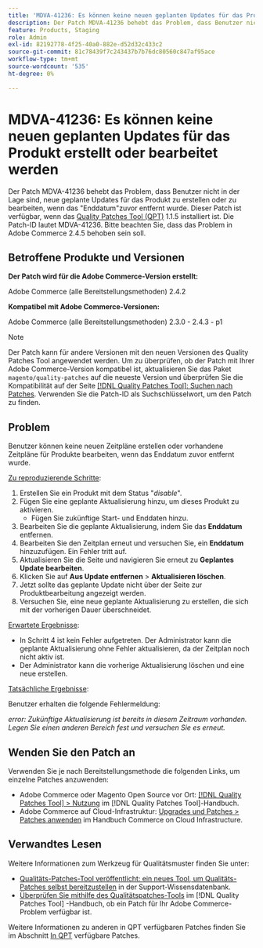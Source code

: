 ```yaml
---
title: 'MDVA-41236: Es können keine neuen geplanten Updates für das Produkt erstellt oder bearbeitet werden'
description: Der Patch MDVA-41236 behebt das Problem, dass Benutzer nicht in der Lage sind, neue geplante Updates für das Produkt zu erstellen oder zu bearbeiten, wenn das "Enddatum"zuvor entfernt wurde. Dieser Patch ist verfügbar, wenn das [Quality Patches Tool (QPT)](https://experienceleague.adobe.com/en/docs/commerce-knowledge-base/kb/announcements/commerce-announcements/magento-quality-patches-released-new-tool-to-self-serve-quality-patches) 1.1.5 installiert ist. Die Patch-ID lautet MDVA-41236. Bitte beachten Sie, dass das Problem in Adobe Commerce 2.4.5 behoben sein soll.
feature: Products, Staging
role: Admin
exl-id: 82192778-4f25-40a0-882e-d52d32c433c2
source-git-commit: 81c78439f7c243437b7b76dc80560c847af95ace
workflow-type: tm+mt
source-wordcount: '535'
ht-degree: 0%

---
```


# MDVA-41236: Es können keine neuen geplanten Updates für das Produkt erstellt oder bearbeitet werden

Der Patch MDVA-41236 behebt das Problem, dass Benutzer nicht in der Lage sind, neue geplante Updates für das Produkt zu erstellen oder zu bearbeiten, wenn das &quot;Enddatum&quot;zuvor entfernt wurde. Dieser Patch ist verfügbar, wenn das [Quality Patches Tool (QPT)](https://experienceleague.adobe.com/en/docs/commerce-knowledge-base/kb/announcements/commerce-announcements/magento-quality-patches-released-new-tool-to-self-serve-quality-patches) 1.1.5 installiert ist. Die Patch-ID lautet MDVA-41236. Bitte beachten Sie, dass das Problem in Adobe Commerce 2.4.5 behoben sein soll.

## Betroffene Produkte und Versionen

**Der Patch wird für die Adobe Commerce-Version erstellt:**

Adobe Commerce (alle Bereitstellungsmethoden) 2.4.2

**Kompatibel mit Adobe Commerce-Versionen:**

Adobe Commerce (alle Bereitstellungsmethoden) 2.3.0 - 2.4.3 - p1

>[!NOTE]
>
>Der Patch kann für andere Versionen mit den neuen Versionen des Quality Patches Tool angewendet werden. Um zu überprüfen, ob der Patch mit Ihrer Adobe Commerce-Version kompatibel ist, aktualisieren Sie das Paket `magento/quality-patches` auf die neueste Version und überprüfen Sie die Kompatibilität auf der Seite [[!DNL Quality Patches Tool]: Suchen nach Patches](https://experienceleague.adobe.com/en/docs/commerce-knowledge-base/kb/announcements/commerce-announcements/magento-quality-patches-released-new-tool-to-self-serve-quality-patches). Verwenden Sie die Patch-ID als Suchschlüsselwort, um den Patch zu finden.

## Problem

Benutzer können keine neuen Zeitpläne erstellen oder vorhandene Zeitpläne für Produkte bearbeiten, wenn das Enddatum zuvor entfernt wurde.

<u>Zu reproduzierende Schritte</u>:

1. Erstellen Sie ein Produkt mit dem Status &quot;*disable*&quot;.
1. Fügen Sie eine geplante Aktualisierung hinzu, um dieses Produkt zu aktivieren.
   * Fügen Sie zukünftige Start- und Enddaten hinzu.
1. Bearbeiten Sie die geplante Aktualisierung, indem Sie das **Enddatum** entfernen.
1. Bearbeiten Sie den Zeitplan erneut und versuchen Sie, ein **Enddatum** hinzuzufügen. Ein Fehler tritt auf.
1. Aktualisieren Sie die Seite und navigieren Sie erneut zu **Geplantes Update bearbeiten**.
1. Klicken Sie auf **Aus Update entfernen** > **Aktualisieren löschen**.
1. Jetzt sollte das geplante Update nicht über der Seite zur Produktbearbeitung angezeigt werden.
1. Versuchen Sie, eine neue geplante Aktualisierung zu erstellen, die sich mit der vorherigen Dauer überschneidet.

<u>Erwartete Ergebnisse</u>:

* In Schritt 4 ist kein Fehler aufgetreten. Der Administrator kann die geplante Aktualisierung ohne Fehler aktualisieren, da der Zeitplan noch nicht aktiv ist.
* Der Administrator kann die vorherige Aktualisierung löschen und eine neue erstellen.

<u>Tatsächliche Ergebnisse</u>:

Benutzer erhalten die folgende Fehlermeldung:

*error: Zukünftige Aktualisierung ist bereits in diesem Zeitraum vorhanden. Legen Sie einen anderen Bereich fest und versuchen Sie es erneut.*


## Wenden Sie den Patch an

Verwenden Sie je nach Bereitstellungsmethode die folgenden Links, um einzelne Patches anzuwenden:

* Adobe Commerce oder Magento Open Source vor Ort: [[!DNL Quality Patches Tool] > Nutzung](/help/tools/quality-patches-tool/usage.md) im [!DNL Quality Patches Tool]-Handbuch.
* Adobe Commerce auf Cloud-Infrastruktur: [Upgrades und Patches > Patches anwenden](https://experienceleague.adobe.com/docs/commerce-cloud-service/user-guide/develop/upgrade/apply-patches.html) im Handbuch Commerce on Cloud Infrastructure.

## Verwandtes Lesen

Weitere Informationen zum Werkzeug für Qualitätsmuster finden Sie unter:

* [Qualitäts-Patches-Tool veröffentlicht: ein neues Tool, um Qualitäts-Patches selbst bereitzustellen](https://experienceleague.adobe.com/en/docs/commerce-knowledge-base/kb/announcements/commerce-announcements/magento-quality-patches-released-new-tool-to-self-serve-quality-patches) in der Support-Wissensdatenbank.
* [Überprüfen Sie mithilfe des Qualitätspatches-Tools](/help/tools/quality-patches-tool/patches-available-in-qpt/check-patch-for-magento-issue-with-magento-quality-patches.md) im [!DNL Quality Patches Tool] -Handbuch, ob ein Patch für Ihr Adobe Commerce-Problem verfügbar ist.

Weitere Informationen zu anderen in QPT verfügbaren Patches finden Sie im Abschnitt [In QPT](https://experienceleague.adobe.com/tools/commerce-quality-patches/index.html) verfügbare Patches.
